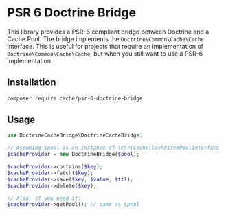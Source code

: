 # PSR 6 Doctrine Bridge 

This library provides a PSR-6 compliant bridge between Doctrine and a Cache Pool. The bridge implements the 
`Doctrine\Common\Cache\Cache` interface. This is useful for projects that require an implementation of 
`Doctrine\Common\Cache\Cache`, but when you still want to use a PSR-6 implementation. 

## Installation

```sh
composer require cache/psr-6-doctrine-bridge
```

## Usage

```php
use DoctrineCacheBridge\DoctrineCacheBridge;

// Assuming $pool is an instance of \Psr\Cache\CacheItemPoolInterface
$cacheProvider = new DoctrineBridge($pool);

$cacheProvider->contains($key);
$cacheProvider->fetch($key);
$cacheProvider->save($key, $value, $ttl);
$cacheProvider->delete($key);

// Also, if you need it:
$cacheProvider->getPool(); // same as $pool
```
